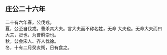 ## 庄公二十六年

二十有六年春，公伐戎。  
夏，公至自伐戎。曹杀其大夫。言大夫而不称名姓，无命
大夫也。无命大夫而曰大夫，贤也，为曹羁崇也。  
秋，公会宋人、齐人伐徐。  
冬，十有二月癸亥朔，日有食之。  

